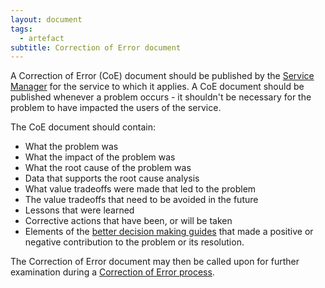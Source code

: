 ```yaml
---
layout: document
tags:
  - artefact
subtitle: Correction of Error document
---
```


A Correction of Error (CoE) document should be published by the [Service Manager](/osom-guide/services/#service-managers) for the service to which it applies. A CoE document should be published whenever a problem occurs - it shouldn't be necessary for the problem to have impacted the users of the service.

The CoE document should contain:

- What the problem was
- What the impact of the problem was
- What the root cause of the problem was
- Data that supports the root cause analysis
- What value tradeoffs were made that led to the problem
- The value tradeoffs that need to be avoided in the future
- Lessons that were learned
- Corrective actions that have been, or will be taken
- Elements of the [better decision making guides](/osom-guide/doctrine/) that made a positive or negative contribution to the problem or its resolution.

The Correction of Error document may then be called upon for further examination during a [Correction of Error process]().
